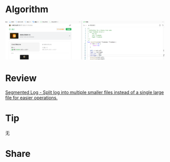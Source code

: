 # Algorithm

![算法](../../images/temp/ricardoyu-2023-11-19.png "算法")

# Review

[Segmented Log - Split log into multiple smaller files instead of a single large file for easier operations.](https://martinfowler.com/articles/patterns-of-distributed-systems/log-segmentation.html)

# Tip

无

# Share
